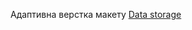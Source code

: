 Адаптивна верстка макету [Data storage](https://www.figma.com/file/WgKpgLtg8Pj30hU4eWhOVb/Exam-1_variant-2)
